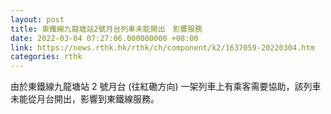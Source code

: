 ```yaml
---
layout: post
title: 東鐵線九龍塘站2號月台列車未能開出　影響服務
date: 2022-03-04 07:27:06.000000000 +08:00
link: https://news.rthk.hk/rthk/ch/component/k2/1637059-20220304.htm
categories: rthk
---
```


由於東鐵線九龍塘站 2 號月台 (往紅磡方向) 一架列車上有乘客需要協助，該列車未能從月台開出，影響到東鐵線服務。
